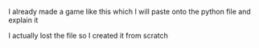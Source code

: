 I already made a game like this which I will paste onto the python file
and explain it

I actually lost the file so I created it from scratch